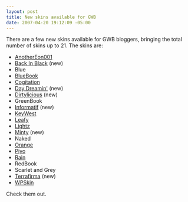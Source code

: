 ```yaml
---
layout: post
title: New skins available for GWB
date: 2007-04-20 19:12:09 -05:00
---
```


There are a few new skins available for GWB bloggers, bringing the total number of skins up to 21. The skins are:

*   [AnotherEon001](http://subtextskins.com/tabid/155/grm2id/14/Default.aspx)
*   [Back In Black](http://subtextskins.com/DesktopModules/Repository/MakeThumbnail.aspx?tabid=156&id=18) (new)
*   Blue
*   [BlueBook](http://subtextskins.com/tabid/155/grm2id/4/Default.aspx)
*   [Cogitation](http://subtextskins.com/DesktopModules/Repository/MakeThumbnail.aspx?tabid=156&id=17)
*   [Day Dreamin'](http://subtextskins.com/DesktopModules/Repository/MakeThumbnail.aspx?tabid=156&id=19) (new)
*   [Dirtylicious](http://subtextskins.com/DesktopModules/Repository/MakeThumbnail.aspx?tabid=156&id=24) (new)
*   GreenBook
*   [Informatif](http://subtextskins.com/DesktopModules/Repository/MakeThumbnail.aspx?tabid=156&id=23) (new)
*   [KeyWest](http://subtextskins.com/tabid/155/grm2id/6/Default.aspx)
*   [Leafy](http://subtextskins.com/tabid/155/grm2id/12/Default.aspx)
*   [Lightz](http://subtextskins.com/tabid/155/grm2id/13/Default.aspx)
*   [Minty](http://subtextskins.com/DesktopModules/Repository/MakeThumbnail.aspx?tabid=156&id=22) (new)
*   Naked
*   [Orange](http://subtextskins.com/tabid/155/grm2id/7/Default.aspx)
*   [Piyo](http://subtextskins.com/tabid/155/grm2id/8/Default.aspx)
*   [Rain](http://subtextskins.com/tabid/155/grm2id/3/Default.aspx)
*   RedBook
*   Scarlet and Grey
*   [Terrafirma](http://subtextskins.com/DesktopModules/Repository/MakeThumbnail.aspx?tabid=156&id=25) (new)
*   [WPSkin](http://subtextskins.com/tabid/155/grm2id/11/Default.aspx) 

Check them out.

